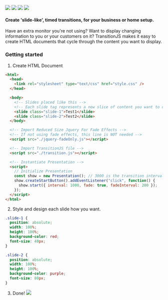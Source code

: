 ![](https://i.imgur.com/iRrJ3hi.png)
![](https://img.shields.io/maintenance/yes/2019.svg?style=for-the-badge) ![](https://img.shields.io/github/size/temannin/TransitionJS/transition.min.js.svg?style=for-the-badge) ![](https://img.shields.io/badge/license-MIT-blue.svg?style=for-the-badge)

#### Create 'slide-like', timed transitions, for your business or home setup.

Have an extra monitor you're not using? Want to display changing information to you or your customers on it?
TransitionJS makes it easy to create HTML documents that cycle through the content you want to display.

### Getting started

1. Create HTML Document

```html
<html>
  <head>
    <link rel="stylesheet" type="text/css" href="style.css" />
  </head>

  <body>
    <!-- Slides placed like this -->
    <!-- Each slide tag represents a new slice of content you want to display -->
    <slide class="slide-1">Test1</slide>
    <slide class="slide-2">Test2</slide>
  </body>

  <!-- Import Reduced Size Jquery For Fade Effects -->
  <!-- If not using fade effects, this line is NOT needed -->
  <script src="./jquery-fadeOnly.js"></script>

  <!-- Import TransitionJS file -->
  <script src="./transition.js"></script>

  <!-- Instantiate Presentation -->
  <script>
    // Initialize Presentation
    const show = new Presentation(); // 3000 is the transition interval in ms.
    show.createStartButton().addEventListener("click", function() {
      show.start({ interval: 1000, fade: true, fadeInterval: 200 });
    });
  </script>
</html>

```

2. Style and design each slide how you want.

```css
.slide-1 {
  position: absolute;
  width: 100%;
  height: 100%;
  background-color: red;
  font-size: 40px;
}

.slide-2 {
  position: absolute;
  width: 100%;
  height: 100%;
  background-color: purple;
  font-size: 80px;
}
```

3. Done!
   <img src="https://i.imgur.com/rNLeI9i.gif" />
